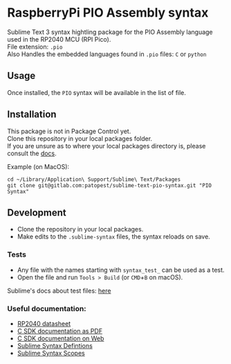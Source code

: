 # RaspberryPi PIO Assembly syntax

Sublime Text 3 syntax hightling package for the PIO Assembly language used in the RP2040 MCU (RPI Pico).  
File extension: `.pio`  
Also Handles the embedded languages found in `.pio` files: `C` or `python`

## Usage

Once installed, the `PIO` syntax will be available in the list of file.


## Installation

This package is not in Package Control yet.  
Clone this repository in your local packages folder.  
If you are unsure as to where your local packages directory is, please consult the [docs](https://docs.sublimetext.io/guide/getting-started/basic-concepts.html#the-data-directory).  

Example (on MacOS):

```shell
cd ~/Library/Application\ Support/Sublime\ Text/Packages
git clone git@gitlab.com:patopest/sublime-text-pio-syntax.git "PIO Syntax"
``` 


## Development

- Clone the repository in your local packages.
- Make edits to the `.sublime-syntax` files, the syntax reloads on save.

### Tests

- Any file with the names starting with `syntax_test_` can be used as a test.
- Open the file and run `Tools > Build` (or `CMD`+`B` on macOS).

Sublime's docs about test files: [here](https://www.sublimetext.com/docs/syntax.html#testing)


### Useful documentation:
- [RP2040 datasheet](https://datasheets.raspberrypi.com/rp2040/rp2040-datasheet.pdf)
- [C SDK documentation as PDF](https://datasheets.raspberrypi.com/pico/raspberry-pi-pico-c-sdk.pdf)
- [C SDK documentation on Web](https://www.raspberrypi.com/documentation/pico-sdk/)
- [Sublime Syntax Defintions](https://www.sublimetext.com/docs/syntax.html#testing)
- [Sublime Syntax Scopes](https://www.sublimetext.com/docs/scope_naming.html#)
